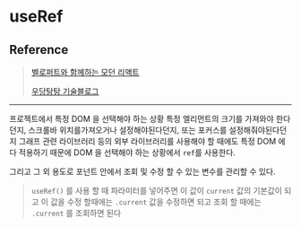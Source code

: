 # useRef

## Reference

> [벨로퍼트와 함께하는 모던 리액트](https://react.vlpt.us/)
>
> [우당탕탕 기술블로그](https://velog.io/@jminkyoung)

---

프로젝트에서 특정 DOM 을 선택해야 하는 상황
특정 엘리먼트의 크기를 가져와야 한다던지, 스크롤바 위치를가져오거나 설정해야된다던지, 또는 포커스를 설정해줘야된다던지
그래프 관련 라이브러리 등의 외부 라이브러리를 사용해야 할 때에도 특정 DOM 에다 적용하기 때문에 DOM 을 선택해야 하는 상황에서 `ref`를 사용한다.

그리고 그 외 용도로 포넌트 안에서 조회 및 수정 할 수 있는 변수를 관리할 수 있다.

> `useRef()` 를 사용 할 때
> 파라미터를 넣어주면 이 값이 `current` 값의 기본값이 되고
> 이 값을 수정 할때에는 `.current` 값을 수정하면 되고
> 조회 할 때에는 `.current` 를 조회하면 된다
